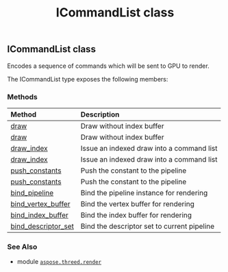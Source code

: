 ﻿---
title: ICommandList class
second_title: Aspose.3D for Python via .NET API References
description: 
type: docs
weight: 70
url: /python-net/aspose.threed.render/icommandlist/
is_root: false
---

## ICommandList class

Encodes a sequence of commands which will be sent to GPU to render.



The ICommandList type exposes the following members:

### Methods
| Method | Description |
| :- | :- |
| [draw](/3d/python-net/aspose.threed.render/icommandlist/draw/#int-int) | Draw without index buffer |
| [draw](/3d/python-net/aspose.threed.render/icommandlist/draw/#) | Draw without index buffer |
| [draw_index](/3d/python-net/aspose.threed.render/icommandlist/draw_index/#) | Issue an indexed draw into a command list |
| [draw_index](/3d/python-net/aspose.threed.render/icommandlist/draw_index/#int-int) | Issue an indexed draw into a command list |
| [push_constants](/3d/python-net/aspose.threed.render/icommandlist/push_constants/#aspose.threed.render.ShaderStage-bytes) | Push the constant to the pipeline |
| [push_constants](/3d/python-net/aspose.threed.render/icommandlist/push_constants/#aspose.threed.render.ShaderStage-bytes-int) | Push the constant to the pipeline |
| [bind_pipeline](/3d/python-net/aspose.threed.render/icommandlist/bind_pipeline/#aspose.threed.render.IPipeline) | Bind the pipeline instance for rendering |
| [bind_vertex_buffer](/3d/python-net/aspose.threed.render/icommandlist/bind_vertex_buffer/#aspose.threed.render.IVertexBuffer) | Bind the vertex buffer for rendering |
| [bind_index_buffer](/3d/python-net/aspose.threed.render/icommandlist/bind_index_buffer/#aspose.threed.render.IIndexBuffer) | Bind the index buffer for rendering |
| [bind_descriptor_set](/3d/python-net/aspose.threed.render/icommandlist/bind_descriptor_set/#aspose.threed.render.IDescriptorSet) | Bind the descriptor set to current pipeline |



### See Also
* module [`aspose.threed.render`](..)
